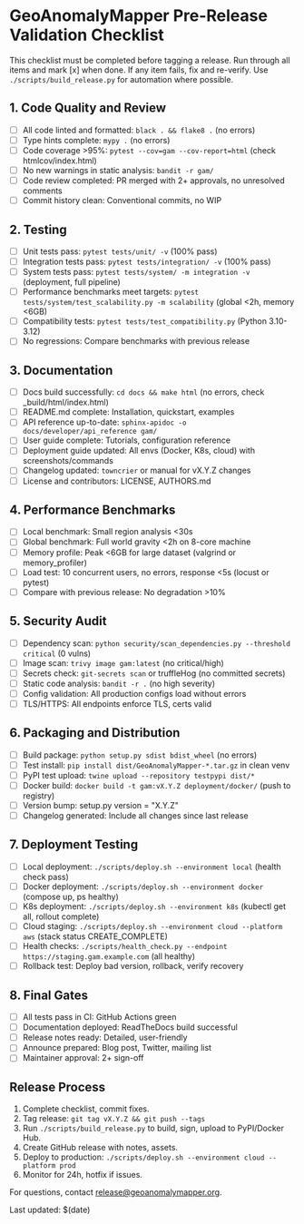 # GeoAnomalyMapper Pre-Release Validation Checklist

This checklist must be completed before tagging a release. Run through all items and mark [x] when done. If any item fails, fix and re-verify. Use `./scripts/build_release.py` for automation where possible.

## 1. Code Quality and Review
- [ ] All code linted and formatted: `black . && flake8 .` (no errors)
- [ ] Type hints complete: `mypy .` (no errors)
- [ ] Code coverage >95%: `pytest --cov=gam --cov-report=html` (check htmlcov/index.html)
- [ ] No new warnings in static analysis: `bandit -r gam/`
- [ ] Code review completed: PR merged with 2+ approvals, no unresolved comments
- [ ] Commit history clean: Conventional commits, no WIP

## 2. Testing
- [ ] Unit tests pass: `pytest tests/unit/ -v` (100% pass)
- [ ] Integration tests pass: `pytest tests/integration/ -v` (100% pass)
- [ ] System tests pass: `pytest tests/system/ -m integration -v` (deployment, full pipeline)
- [ ] Performance benchmarks meet targets: `pytest tests/system/test_scalability.py -m scalability` (global <2h, memory <6GB)
- [ ] Compatibility tests: `pytest tests/test_compatibility.py` (Python 3.10-3.12)
- [ ] No regressions: Compare benchmarks with previous release

## 3. Documentation
- [ ] Docs build successfully: `cd docs && make html` (no errors, check _build/html/index.html)
- [ ] README.md complete: Installation, quickstart, examples
- [ ] API reference up-to-date: `sphinx-apidoc -o docs/developer/api_reference gam/`
- [ ] User guide complete: Tutorials, configuration reference
- [ ] Deployment guide updated: All envs (Docker, K8s, cloud) with screenshots/commands
- [ ] Changelog updated: `towncrier` or manual for vX.Y.Z changes
- [ ] License and contributors: LICENSE, AUTHORS.md

## 4. Performance Benchmarks
- [ ] Local benchmark: Small region analysis <30s
- [ ] Global benchmark: Full world gravity <2h on 8-core machine
- [ ] Memory profile: Peak <6GB for large dataset (valgrind or memory_profiler)
- [ ] Load test: 10 concurrent users, no errors, response <5s (locust or pytest)
- [ ] Compare with previous release: No degradation >10%

## 5. Security Audit
- [ ] Dependency scan: `python security/scan_dependencies.py --threshold critical` (0 vulns)
- [ ] Image scan: `trivy image gam:latest` (no critical/high)
- [ ] Secrets check: `git-secrets scan` or truffleHog (no committed secrets)
- [ ] Static code analysis: `bandit -r .` (no high severity)
- [ ] Config validation: All production configs load without errors
- [ ] TLS/HTTPS: All endpoints enforce TLS, certs valid

## 6. Packaging and Distribution
- [ ] Build package: `python setup.py sdist bdist_wheel` (no errors)
- [ ] Test install: `pip install dist/GeoAnomalyMapper-*.tar.gz` in clean venv
- [ ] PyPI test upload: `twine upload --repository testpypi dist/*`
- [ ] Docker build: `docker build -t gam:vX.Y.Z deployment/docker/` (push to registry)
- [ ] Version bump: setup.py version = "X.Y.Z"
- [ ] Changelog generated: Include all changes since last release

## 7. Deployment Testing
- [ ] Local deployment: `./scripts/deploy.sh --environment local` (health check pass)
- [ ] Docker deployment: `./scripts/deploy.sh --environment docker` (compose up, ps healthy)
- [ ] K8s deployment: `./scripts/deploy.sh --environment k8s` (kubectl get all, rollout complete)
- [ ] Cloud staging: `./scripts/deploy.sh --environment cloud --platform aws` (stack status CREATE_COMPLETE)
- [ ] Health checks: `./scripts/health_check.py --endpoint https://staging.gam.example.com` (all healthy)
- [ ] Rollback test: Deploy bad version, rollback, verify recovery

## 8. Final Gates
- [ ] All tests pass in CI: GitHub Actions green
- [ ] Documentation deployed: ReadTheDocs build successful
- [ ] Release notes ready: Detailed, user-friendly
- [ ] Announce prepared: Blog post, Twitter, mailing list
- [ ] Maintainer approval: 2+ sign-off

## Release Process
1. Complete checklist, commit fixes.
2. Tag release: `git tag vX.Y.Z && git push --tags`
3. Run `./scripts/build_release.py` to build, sign, upload to PyPI/Docker Hub.
4. Create GitHub release with notes, assets.
5. Deploy to production: `./scripts/deploy.sh --environment cloud --platform prod`
6. Monitor for 24h, hotfix if issues.

For questions, contact release@geoanomalymapper.org.

Last updated: $(date)